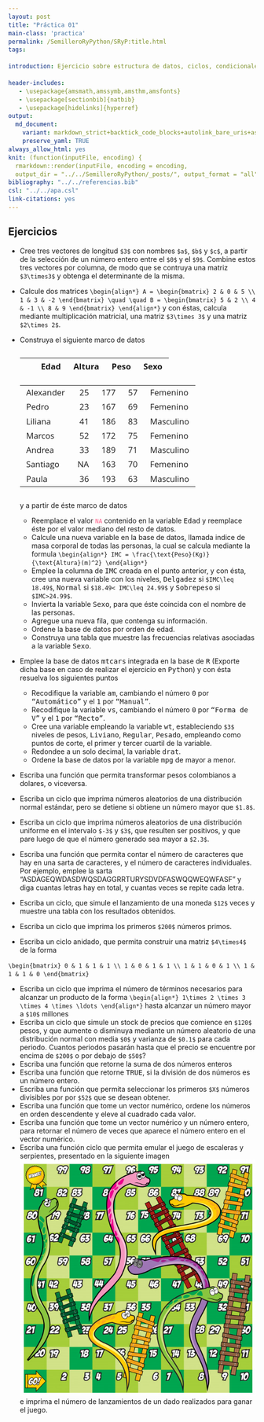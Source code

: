 ```yaml
---
layout: post
title: "Práctica 01"
main-class: 'practica'
permalink: /SemilleroRyPython/SRyP:title.html
tags:

introduction: Ejercicio sobre estructura de datos, ciclos, condicionales y funciones.
              
header-includes:
   - \usepackage{amsmath,amssymb,amsthm,amsfonts}
   - \usepackage[sectionbib]{natbib}
   - \usepackage[hidelinks]{hyperref}
output:
  md_document:
    variant: markdown_strict+backtick_code_blocks+autolink_bare_uris+ascii_identifiers+tex_math_single_backslash
    preserve_yaml: TRUE
always_allow_html: yes   
knit: (function(inputFile, encoding) {
  rmarkdown::render(inputFile, encoding = encoding,
  output_dir = "../../SemilleroRyPython/_posts/", output_format = "all"  ) })
bibliography: "../../referencias.bib"
csl: "../../apa.csl"
link-citations: yes
---
```








Ejercicios
----------

-   Cree tres vectores de longitud `$3$` con nombres `$a$`, `$b$` y
    `$c$`, a partir de la selección de un número entero entre el `$0$` y
    el `$9$`. Combine estos tres vectores por columna, de modo que se
    contruya una matriz `$3\times3$` y obtenga el determinante de la
    misma.
-   Calcule dos matrices
    `\begin{align*} A = \begin{bmatrix} 2 & 0 & 5 \\ 1 & 3 & -2 \end{bmatrix} \quad \quad B = \begin{bmatrix} 5 & 2 \\ 4 & -1 \\ 8 & 9 \end{bmatrix} \end{align*}`
    y con éstas, calcula mediante multiplicación matricial, una matriz
    `$3\times 3$` y una matriz `$2\times 2$`.
-   Construya el siguiente marco de datos
    <pre style="font-family: 'Open Sans',sans-serif; margin-bottom: -3rem; margin-top: -3rem; font-size: 120%;">
    <table class="table table-striped" style="width: auto !important; margin-left: auto; margin-right: auto;">
     <thead>
    <tr>
     <th style="text-align:left;">   </th>
     <th style="text-align:right;"> Edad </th>
     <th style="text-align:right;"> Altura </th>
     <th style="text-align:right;"> Peso </th>
     <th style="text-align:left;"> Sexo </th>
    </tr>
     </thead>
    <tbody>
    <tr>
     <td style="text-align:left;"> Alexander </td>
     <td style="text-align:right;"> 25 </td>
     <td style="text-align:right;"> 177 </td>
     <td style="text-align:right;"> 57 </td>
     <td style="text-align:left;"> Femenino </td>
    </tr>
    <tr>
     <td style="text-align:left;"> Pedro </td>
     <td style="text-align:right;"> 23 </td>
     <td style="text-align:right;"> 167 </td>
     <td style="text-align:right;"> 69 </td>
     <td style="text-align:left;"> Femenino </td>
    </tr>
    <tr>
     <td style="text-align:left;"> Liliana </td>
     <td style="text-align:right;"> 41 </td>
     <td style="text-align:right;"> 186 </td>
     <td style="text-align:right;"> 83 </td>
     <td style="text-align:left;"> Masculino </td>
    </tr>
    <tr>
     <td style="text-align:left;"> Marcos </td>
     <td style="text-align:right;"> 52 </td>
     <td style="text-align:right;"> 172 </td>
     <td style="text-align:right;"> 75 </td>
     <td style="text-align:left;"> Femenino </td>
    </tr>
    <tr>
     <td style="text-align:left;"> Andrea </td>
     <td style="text-align:right;"> 33 </td>
     <td style="text-align:right;"> 189 </td>
     <td style="text-align:right;"> 71 </td>
     <td style="text-align:left;"> Masculino </td>
    </tr>
    <tr>
     <td style="text-align:left;"> Santiago </td>
     <td style="text-align:right;"> NA </td>
     <td style="text-align:right;"> 163 </td>
     <td style="text-align:right;"> 70 </td>
     <td style="text-align:left;"> Femenino </td>
    </tr>
    <tr>
     <td style="text-align:left;"> Paula </td>
     <td style="text-align:right;"> 36 </td>
     <td style="text-align:right;"> 193 </td>
     <td style="text-align:right;"> 63 </td>
     <td style="text-align:left;"> Masculino </td>
    </tr>
    </tbody>
    </table>
    </pre>
    y a partir de éste marco de datos
    -   Reemplace el valor
        <code style="color: #ff628c!important">NA</code> contenido en la
        variable <tt>Edad</tt> y reemplace éste por el valor mediano del
        resto de datos.
    -   Calcule una nueva variable en la base de datos, llamada indice
        de masa corporal de todas las personas, la cual se calcula
        mediante la formula
        `\begin{align*} IMC = \frac{\text{Peso}(Kg)}{\text{Altura}(m)^2} \end{align*}`
    -   Emplee la columna de <tt>IMC</tt> creada en el punto anterior, y
        con ésta, cree una nueva variable con los niveles,
        <tt>Delgadez</tt> si `$IMC\leq 18.49$`, <tt>Normal</tt> si
        `$18.49< IMC\leq 24.99$` y <tt>Sobrepeso</tt> si `$IMC>24.99$`.
    -   Invierta la variable <tt>Sexo</tt>, para que éste coincida con
        el nombre de las personas.
    -   Agregue una nueva fila, que contenga su información.
    -   Ordene la base de datos por orden de edad.
    -   Construya una tabla que muestre las frecuencias relativas
        asociadas a la variable <tt>Sexo</tt>.

-   Emplee la base de datos <tt>mtcars</tt> integrada en la base de
    <tt>R</tt> (Exporte dicha base en caso de realizar el ejercicio en
    <tt>Python</tt>) y con ésta resuelva los siguientes puntos
    -   Recodifique la variable <tt>am</tt>, cambiando el número
        <tt>0</tt> por <tt>“Automático”</tt> y el <tt>1</tt> por
        <tt>“Manual”</tt>.
    -   Recodifique la variable <tt>vs</tt>, cambiando el número
        <tt>0</tt> por <tt>“Forma de V”</tt> y el <tt>1</tt> por
        <tt>“Recto”</tt>.
    -   Cree una variable empleando la variable <tt>wt</tt>,
        estableciendo `$3$` niveles de pesos, <tt>Liviano</tt>,
        <tt>Regular</tt>, <tt>Pesado</tt>, empleando como puntos de
        corte, el primer y tercer cuartil de la variable.
    -   Redondee a un solo decimal, la variable <tt>drat</tt>.
    -   Ordene la base de datos por la variable <tt>mpg</tt> de mayor a
        menor.
-   Escriba una función que permita transformar pesos colombianos a
    dolares, o viceversa.
-   Escriba un ciclo que imprima números aleatorios de una distribución
    normal estándar, pero se detiene si obtiene un número mayor que
    `$1.8$`.
-   Escriba un ciclo que imprima números aleatorios de una distribución
    uniforme en el intervalo `$-3$` y `$3$`, que resulten ser positivos,
    y que pare luego de que el número generado sea mayor a `$2.3$`.
-   Escriba una función que permita contar el número de caracteres que
    hay en una sarta de caracteres, y el número de caracteres
    individuales. Por ejemplo, emplee la sarta
    “ASDAGEQWDASDWQSDAGGRRTURYSDVDFASWQQWEQWFASF” y diga cuantas letras
    hay en total, y cuantas veces se repite cada letra.
-   Escriba un ciclo, que simule el lanzamiento de una moneda `$12$`
    veces y muestre una tabla con los resultados obtenidos.
-   Escriba un ciclo que imprima los primeros `$200$` números primos.
-   Escriba un ciclo anidado, que permita construir una matriz
    `$4\times4$` de la forma

`\begin{bmatrix} 0 & 1 & 1 & 1 \\ 1 & 0 & 1 & 1 \\ 1 & 1 & 0 & 1 \\ 1 & 1 & 1 & 0 \end{bmatrix}`

-   Escriba un ciclo que imprima el número de términos necesarios para
    alcanzar un producto de la forma
    `\begin{align*} 1\times 2 \times 3 \times 4 \times \ldots \end{align*}`
    hasta alcanzar un número mayor a `$10$` millones
-   Escriba un ciclo que simule un stock de precios que comience en
    `$120$` pesos, y que aumente o disminuya mediante un número
    aleatorio de una distribución normal con media `$0$` y varianza de
    `$0.1$` para cada periodo. Cuantos periodos pasarán hasta que el
    precio se encuentre por encima de `$200$` o por debajo de `$50$`?
-   Escriba una función que retorne la suma de dos números enteros
-   Escriba una función que retorne <tt>TRUE</tt>, si la división de dos
    números es un número entero.
-   Escriba una función que permita seleccionar los primeros `$X$`
    números divisibles por por `$52$` que se desean obtener.
-   Escriba una función que tome un vector numérico, ordene los números
    en orden descendente y eleve al cuadrado cada valor.
-   Escriba una función que tome un vector numérico y un número entero,
    para retornar el número de veces que aparece el número entero en el
    vector numérico.
-   Escriba una función ciclo que permita emular el juego de escaleras y
    serpientes, presentado en la siguiente imagen
    ![](../../SemilleroRyPython/images/escalerasyserpientes.jpg) e
    imprima el número de lanzamientos de un dado realizados para ganar
    el juego.
